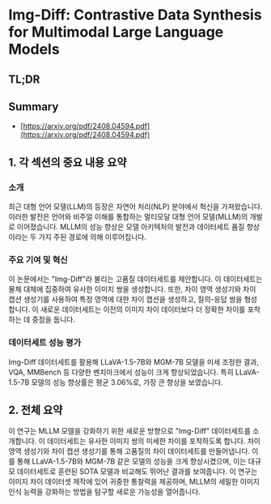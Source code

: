 # Img-Diff: Contrastive Data Synthesis for Multimodal Large Language Models
## TL;DR
## Summary
- [https://arxiv.org/pdf/2408.04594.pdf](https://arxiv.org/pdf/2408.04594.pdf)

## 1. 각 섹션의 중요 내용 요약

### 소개
최근 대형 언어 모델(LLM)의 등장은 자연어 처리(NLP) 분야에서 혁신을 가져왔습니다. 이러한 발전은 언어와 비주얼 이해를 통합하는 멀티모달 대형 언어 모델(MLLM)의 개발로 이어졌습니다. MLLM의 성능 향상은 모델 아키텍처의 발전과 데이터세트 품질 향상이라는 두 가지 주된 경로에 의해 이루어집니다.

### 주요 기여 및 혁신
이 논문에서는 "Img-Diff"라 불리는 고품질 데이터세트를 제안합니다. 이 데이터세트는 물체 대체에 집중하여 유사한 이미지 쌍을 생성합니다. 또한, 차이 영역 생성기와 차이 캡션 생성기를 사용하여 특정 영역에 대한 차이 캡션을 생성하고, 질의-응답 쌍을 형성합니다. 이 새로운 데이터세트는 이전의 이미지 차이 데이터보다 더 정확한 차이를 포착하는 데 중점을 둡니다.

### 데이터세트 성능 평가
Img-Diff 데이터세트를 활용해 LLaVA-1.5-7B와 MGM-7B 모델을 미세 조정한 결과, VQA, MMBench 등 다양한 벤치마크에서 성능이 크게 향상되었습니다. 특히 LLaVA-1.5-7B 모델의 성능 향상률은 평균 3.06%로, 가장 큰 향상을 보였습니다.

## 2. 전체 요약
이 연구는 MLLM 모델을 강화하기 위한 새로운 방향으로 "Img-Diff" 데이터세트를 소개합니다. 이 데이터세트는 유사한 이미지 쌍의 미세한 차이를 포착하도록 합니다. 차이 영역 생성기와 차이 캡션 생성기를 통해 고품질의 차이 데이터세트를 만들어냅니다. 이를 통해 LLaVA-1.5-7B와 MGM-7B 같은 모델의 성능을 크게 향상시켰으며, 이는 대규모 데이터세트로 훈련된 SOTA 모델과 비교해도 뛰어난 결과를 보여줍니다. 이 연구는 이미지 차이 데이터셋 제작에 있어 귀중한 통찰력을 제공하며, MLLM의 세밀한 이미지 인식 능력을 강화하는 방법을 탐구할 새로운 가능성을 열어줍니다.